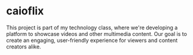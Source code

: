 # caioflix
This project is part of my technology class, where we're developing a platform to showcase videos and other multimedia content. Our goal is to create an engaging, user-friendly experience for viewers and content creators alike.
